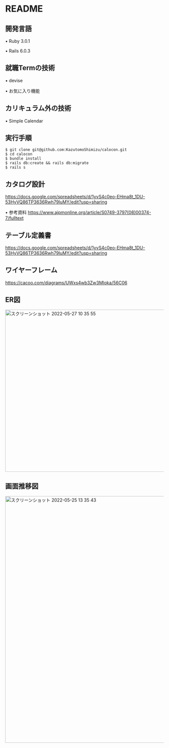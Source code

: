 # README

## 開発言語
• Ruby 3.0.1

• Rails 6.0.3

## 就職Termの技術
• devise

• お気に入り機能

## カリキュラム外の技術
• Simple Calendar

## 実行手順

```
$ git clone git@github.com:KazutomoShimizu/calocon.git
$ cd calocon
$ bundle install
$ rails db:create && rails db:migrate
$ rails s

```

## カタログ設計
https://docs.google.com/spreadsheets/d/1yvS4c0eo-EHma8t_1DU-53HyVQ86TP3636Rwh79luMY/edit?usp=sharing

• 参考資料
https://www.ajpmonline.org/article/S0749-3797(08)00374-7/fulltext

## テーブル定義書
https://docs.google.com/spreadsheets/d/1yvS4c0eo-EHma8t_1DU-53HyVQ86TP3636Rwh79luMY/edit?usp=sharing

## ワイヤーフレーム
https://cacoo.com/diagrams/UWxs4wb3Zw3Mloka/56C06

## ER図
<img width="514" alt="スクリーンショット 2022-05-27 10 35 55" src="https://user-images.githubusercontent.com/100674671/170611559-ac1044e0-986b-4fc7-bec5-6af2f62fb109.png">



## 画面推移図
<img width="782" alt="スクリーンショット 2022-05-25 13 35 43" src="https://user-images.githubusercontent.com/100674671/170181095-d1add05a-0bc5-4404-83b8-bee69985e75c.png">

